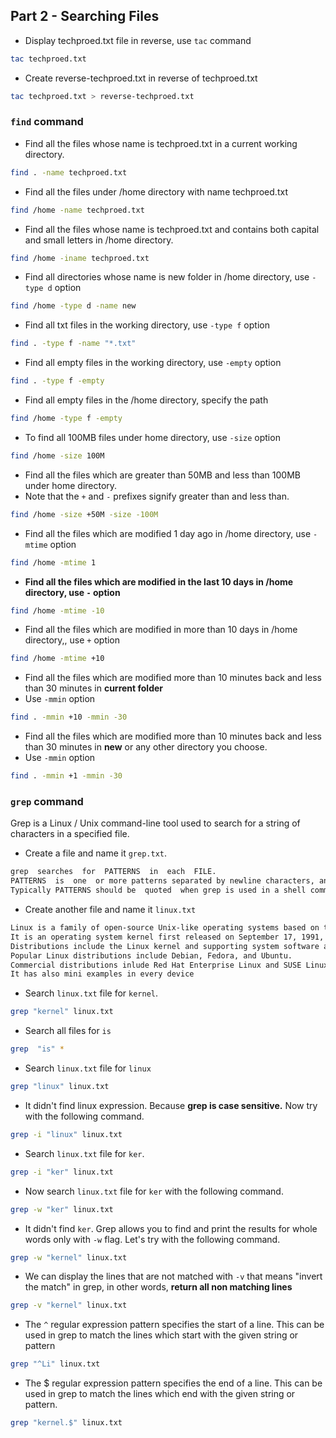## Part 2 - Searching Files

- Display techproed.txt file in reverse, use `tac` command

```bash
tac techproed.txt
```

- Create reverse-techproed.txt in reverse of techproed.txt

```bash
tac techproed.txt > reverse-techproed.txt
```


### `find` command

- Find all the files whose name is techproed.txt in a current working directory.

```bash
find . -name techproed.txt
```

- Find all the files under /home directory with name techproed.txt

```bash
find /home -name techproed.txt
```

- Find all the files whose name is techproed.txt and contains both capital and small letters in /home directory.

```bash
find /home -iname techproed.txt
```

- Find all directories whose name is new folder in /home directory, use `-type d` option

```bash
find /home -type d -name new
```

- Find all txt files in the working directory, use `-type f` option

```bash
find . -type f -name "*.txt"
```

- Find all empty files in the working directory, use `-empty` option

```bash
find . -type f -empty
```

- Find all empty files in the /home directory, specify the path

```bash
find /home -type f -empty
```

- To find all 100MB files under home directory, use `-size` option

```bash
find /home -size 100M
```

- Find all the files which are greater than 50MB and less than 100MB under home directory. 
- Note that the `+` and `-` prefixes signify greater than and less than.

```bash
find /home -size +50M -size -100M
```

- Find all the files which are modified 1 day ago in /home directory, use `-mtime` option

```bash
find /home -mtime 1
```

- **Find all the files which are modified in the last 10 days in /home directory, use `-` option**

```bash
find /home -mtime -10
```

- Find all the files which are modified in more than 10 days in /home directory,, use `+` option

```bash
find /home -mtime +10
```

- Find all the files which are modified more than 10 minutes back and less than 30 minutes in **current folder**
- Use `-mmin` option

```bash
find . -mmin +10 -mmin -30
```

- Find all the files which are modified more than 10 minutes back and less than 30 minutes in **new** or any other directory you choose.
- Use `-mmin` option

```bash
find . -mmin +1 -mmin -30
```

### `grep` command

Grep is a Linux / Unix command-line tool used to search for a string of characters in a specified file. 

- Create a file and name it `grep.txt`.

```txt
grep  searches  for  PATTERNS  in  each  FILE.
PATTERNS  is  one  or more patterns separated by newline characters, and grep prints each line that matches a pattern.  
Typically PATTERNS should be  quoted  when grep is used in a shell command.
```

- Create another file and name it `linux.txt`

```txt
Linux is a family of open-source Unix-like operating systems based on the Linux kernel.
It is an operating system kernel first released on September 17, 1991, by Linus Torvalds.Linux is typically packaged in a Linux distribution.
Distributions include the Linux kernel and supporting system software and libraries.
Popular Linux distributions include Debian, Fedora, and Ubuntu. 
Commercial distributions inlude Red Hat Enterprise Linux and SUSE Linux Enterprise Server.
It has also mini examples in every device
```

- Search `linux.txt` file for `kernel`. 

```bash
grep "kernel" linux.txt
```

- Search all files for `is`

```bash
grep  "is" *
```

- Search `linux.txt` file for `linux`

```bash
grep "linux" linux.txt
```

- It didn't find linux expression. Because **grep is case sensitive.** Now try with the following command.

```bash
grep -i "linux" linux.txt
```

- Search `linux.txt` file for `ker`.

```bash
grep -i "ker" linux.txt
```

- Now search `linux.txt` file for `ker` with the following command.

```bash
grep -w "ker" linux.txt
```

- It didn't find `ker`. Grep allows you to find and print the results for whole words only with `-w` flag. Let's try with the following command.

```bash
grep -w "kernel" linux.txt
```

- We can display the lines that are not matched with `-v` that means "invert the match" in grep, in other words, **return all non matching lines**

```bash
grep -v "kernel" linux.txt
```

- The `^` regular expression pattern specifies the start of a line. This can be used in grep to match the lines which start with the given string or pattern

```bash
grep "^Li" linux.txt
```

- The $ regular expression pattern specifies the end of a line. This can be used in grep to match the lines which end with the given string or pattern.

```bash
grep "kernel.$" linux.txt
```
